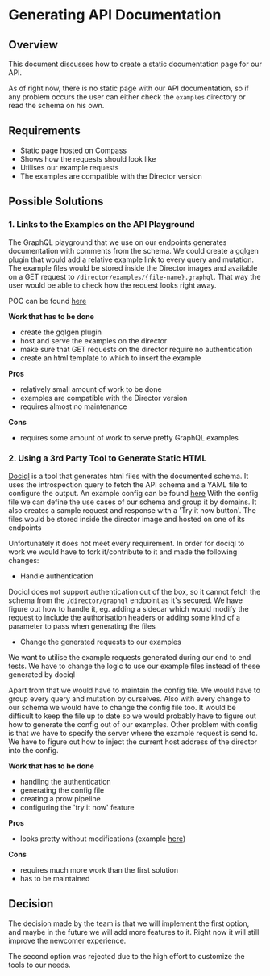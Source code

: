 # Generating API Documentation

## Overview

This document discusses how to create a static documentation page for our API.

As of right now, there is no static page with our API documentation, so if any problem occurs the user can either check the `examples` directory or read the schema on his own.

## Requirements
* Static page hosted on Compass
* Shows how the requests should look like
* Utilises our example requests
* The examples are compatible with the Director version

## Possible Solutions

### 1. Links to the Examples on the API Playground
The GraphQL playground that we use on our endpoints generates documentation with comments from the schema.
We could create a gqlgen plugin that would add a relative example link to every query and mutation. The example files would be stored inside the Director images and available on a GET request to `/director/examples/{file-name}.graphql`. That way the user would be able to check how the request looks right away.

POC can be found [here](https://github.com/kyma-incubator/compass/pull/417)

**Work that has to be done**
* create the gqlgen plugin
* host and serve the examples on the director
* make sure that GET requests on the director require no authentication
* create an html template to which to insert the example

**Pros**

* relatively small amount of work to be done
* examples are compatible with the Director version
* requires almost no maintenance

**Cons**
* requires some amount of work to serve pretty GraphQL examples

### 2. Using a 3rd Party Tool to Generate Static HTML
[Dociql](https://github.com/wayfair/dociql) is a tool that generates html files with the documented schema.
It uses the introspection query to fetch the API schema and a YAML file to configure the output. An example config can be found [here](https://github.com/wayfair/dociql/blob/master/config.yml)
With the config file we can define the use cases of our schema and group it by domains. It also creates a sample request and response with a 'Try it now button'. The files would be stored inside the director image and hosted on one of its endpoints

Unfortunately it does not meet every requirement.
In order for dociql to work we would have to fork it/contribute to it and made the following changes:
* Handle authentication

Dociql does not support authentication out of the box, so it cannot fetch the schema from the `/director/graphql` endpoint as it's secured. We have figure out how to handle it, eg. adding a sidecar which would modify the request to include the authorisation headers or adding some kind of a parameter to pass when generating the files
* Change the generated requests to our examples

We want to utilise the example requests generated during our end to end tests. We have to change the logic to use our example files instead of these generated by dociql

Apart from that we would have to maintain the config file. We would have to group every query and mutation by ourselves. Also with every change to our schema we would have to change the config file too. It would be difficult to keep the file up to date so we would probably have to figure out how to generate the config out of our examples. Other problem with config is that we have to specify the server where the example request is send to. We have to figure out how to inject the current host address of the director into the config. 


**Work that has to be done**
* handling the authentication
* generating the config file
* creating a prow pipeline
* configuring the 'try it now' feature

**Pros**
* looks pretty without modifications (example [here](https://wayfair.github.io/dociql/))

**Cons**
* requires much more work than the first solution
* has to be maintained

## Decision

The decision made by the team is that we will implement the first option, and maybe in the future we will add more features to it.
Right now it will still improve the newcomer experience.

The second option was rejected due to the high effort to customize the tools to our needs.

